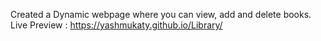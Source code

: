 Created a Dynamic webpage where you can view, add and delete books.
Live Preview : https://yashmukaty.github.io/Library/
